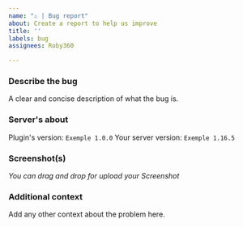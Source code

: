 ```yaml
---
name: "⚠️ | Bug report"
about: Create a report to help us improve
title: ''
labels: bug
assignees: Roby360

---
```


### **Describe the bug**
A clear and concise description of what the bug is.

### **Server's about**
Plugin's version: ``Exemple 1.0.0``
Your server version: ``Exemple 1.16.5 ``

### **Screenshot(s)**
_You can drag and drop for upload your Screenshot_

### **Additional context**
Add any other context about the problem here.
